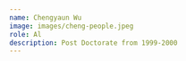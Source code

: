 ```yaml
---
name: Chengyaun Wu
image: images/cheng-people.jpeg
role: Al
description: Post Doctorate from 1999-2000
---
```

